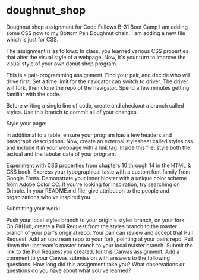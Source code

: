 # doughnut_shop
Doughnut shop assignment for Code Fellows B-31 Boot Camp
I am adding some CSS now to my Bottom Pan Doughnut chain. I am adding a new file which is just for CSS. 

The assignment is as follows: 
In class, you learned various CSS properties that alter the visual style of a webpage. Now, it's your turn to improve the visual style of your own donut shop program.

This is a pair-programming assignment. Find your pair, and decide who will drive first. Set a time limit for the navigator can switch to driver. The driver will fork, then clone the repo of the navigator. Spend a few minutes getting familiar with the code.

Before writing a single line of code, create and checkout a branch called styles. Use this branch to commit all of your changes.

Style your page:

In additional to a table, ensure your program has a few headers and paragraph descriptions. Now, create an external stylesheet called styles.css and include it in your webpage with a link tag. Inside this file, style both the textual and the tabular data of your program.

Experiment with CSS properties from chapters 10 through 14 in the HTML & CSS book.
Express your typographical taste with a custom font family from Google Fonts.
Demonstrate your inner hipster with a unique color scheme from Adobe Color CC.
If you're looking for inspiration, try searching on Dribble.
In your README.md file, give attribution to the people and organizations who've inspired you.

Submitting your work:

Push your local styles branch to your origin's styles branch, on your fork.
On GitHub, create a Pull Request from the styles branch to the master branch of your pair's original repo.
Your pair can review and accept that Pull Request.
Add an upstream repo to your fork, pointing at your pairs repo.
Pull down the upstream's master branch to your local master branch.
Submit the link to the Pull Request you created, for this Canvas assignment.
Add a comment to your Canvas submission with answers to the following questions.
How long did this assignment take you?
What observations or questions do you have about what you've learned?
